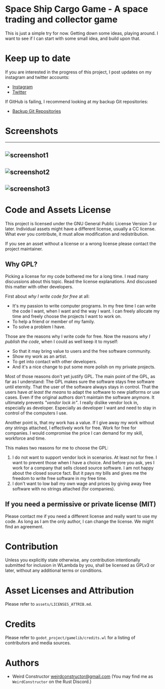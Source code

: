 Space Ship Cargo Game - A space trading and collector game
==========================================================

This is just a simple try for now. Getting down some ideas, playing
around.  I want to see if I can start with some small idea, and build
upon that.

# Keep up to date

If you are interested in the progress of this project, I post updates on
my instagram and twitter accounts:

- [Instagram](https://www.instagram.com/weirdconstructor/)
- [Twitter](https://twitter.com/WeirdConstruct1)

If GitHub is failing, I recommend looking at my backup Git repositories:

- [Backup Git Repositories](https://m8geil.de:3000/WeirdConstructor)

# Screenshots

---
![screenshot1](https://m8geil.de/data/push/136_97_image.png)
---
![screenshot2](https://m8geil.de/data/push/136_142_image.png)
---
![screenshot3](https://m8geil.de/data/push/274_152_image.png)
---

# Code and Assets License

This project is licensed under the GNU General Public License Version 3 or
later. Individual assets might have a different license, usually a CC license.
What ever you contribute, it must allow modification and redistribution.

If you see an asset without a license or a wrong license please contact the
project maintainer.

## Why GPL?

Picking a license for my code bothered me for a long time. I read many
discussions about this topic. Read the license explanations. And discussed
this matter with other developers.

First about _why I write code for free_ at all:

- It's my passion to write computer programs. In my free time I can
write the code I want, when I want and the way I want. I can freely
allocate my time and freely choose the projects I want to work on.
- To help a friend or member of my family.
- To solve a problem I have.

Those are the reasons why I write code for free. Now the reasons
_why I publish the code_, when I could as well keep it to myself:

- So that it may bring value to users and the free software community.
- Show my work as an artist.
- To get into contact with other developers.
- And it's a nice change to put some more polish on my private projects.

Most of those reasons don't yet justify GPL. The main point of the GPL, as far
as I understand: The GPL makes sure the software stays free software until
eternity. That the user of the software always stays in control. That the users
have _at least the means_ to adapt the software to new platforms or use cases.
Even if the original authors don't maintain the software anymore.
It ultimately prevents _"vendor lock in"_. I really dislike vendor lock in,
especially as developer. Especially as developer I want and need to stay
in control of the computers I use.

Another point is, that my work has a value. If I give away my work without
_any_ strings attached, I effectively work for free. Work for free for
companies. I would compromise the price I can demand for my skill, workforce
and time.

This makes two reasons for me to choose the GPL:

1. I do not want to support vendor lock in scenarios. At least not for free.
   I want to prevent those when I have a choice.
   And before you ask, yes I work for a company that sells closed source
   software. I am not happy about the closed source fact.
   But it pays my bills and gives me the freedom to write free software
   in my free time.
2. I don't want to low ball my own wage and prices by giving away free software
   with no strings attached (for companies).

## If you need a permissive or private license (MIT)

Please contact me if you need a different license and really want to use
my code. As long as I am the only author, I can change the license.
We might find an agreement.

# Contribution

Unless you explicitly state otherwise, any contribution intentionally submitted
for inclusion in WLambda by you, shall be licensed as GPLv3 or later,
without any additional terms or conditions.

# Asset Licenses and Attribution

Please refer to `assets/LICENSES_ATTRIB.md`.

# Credits

Please refer to `godot_project/gamelib/credits.wl` for a listing
of contributors and media sources.

# Authors

* Weird Constructor <weirdconstructor@gmail.com>
  (You may find me as `WeirdConstructor` on the Rust Discord.)
